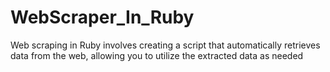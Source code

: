 # WebScraper_In_Ruby
Web scraping in Ruby involves creating a script that automatically retrieves data from the web, allowing you to utilize the extracted data as needed
